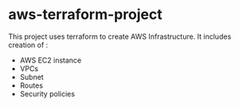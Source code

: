 # aws-terraform-project

This project uses terraform to create AWS Infrastructure.
It includes creation of :
- AWS EC2 instance
- VPCs
- Subnet
- Routes
- Security policies
